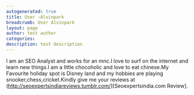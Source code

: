 ```yaml
---
autogenerated: true
title: User ›Alvinpark
breadcrumb: User Alvinpark
layout: page
author: test author
categories: 
description: test description
---
```


I am an SEO Analyst and works for an mnc.I love to surf on the internet and learn new things.I am a little chocoholic and love to eat chinese.My Favourite holiday spot is Disney land and my hobbies are playing snooker,chess,cricket.Kindly give me your reviews at (http://seoexpertsindiareviews.tumblr.com/)\[Seoexpertsindia.com Review\].
